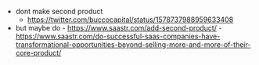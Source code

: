 - dont make second product
	- https://twitter.com/buccocapital/status/1578737988959633408
- but maybe do
		- https://www.saastr.com/add-second-product/
		- https://www.saastr.com/do-successful-saas-companies-have-transformational-opportunities-beyond-selling-more-and-more-of-their-core-product/